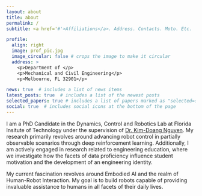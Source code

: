 ```yaml
---
layout: about
title: about
permalink: /
subtitle: <a href='#'>Affiliations</a>. Address. Contacts. Moto. Etc.

profile:
  align: right
  image: prof_pic.jpg
  image_circular: false # crops the image to make it circular
  address: >
    <p>Department of </p>
    <p>Mechanical and Civil Engineering</p>
    <p>Melbourne, FL 32901</p>

news: true  # includes a list of news items
latest_posts: true  # includes a list of the newest posts
selected_papers: true # includes a list of papers marked as "selected={true}"
social: true  # includes social icons at the bottom of the page
---
```


I am a PhD Candidate in the Dynamics, Control and Robotics Lab at Florida Insitute of Technology under the supervision of [Dr. Kim-Doang Nguyen](https://www.fit.edu/faculty-profiles/n/nguyen-kim-doang/). My research primarily revolves around advancing robot control in partially observable scenarios through deep reinforcement learning. Additionally, I am actively engaged in research related to engineering education, where we investigate how the facets of data proficiency influence student motivation and the development of an engineering identity.

My current fascination revolves around Embodied AI and the realm of Human-Robot Interaction. My goal is to build robots capable of providing invaluable assistance to humans in all facets of their daily lives.